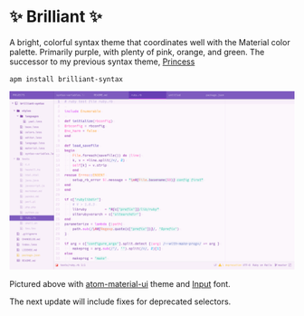 # :sparkles: Brilliant :sparkles:

A bright, colorful syntax theme that coordinates well with the Material color palette. Primarily purple, with plenty of pink, orange, and green. The successor to my previous syntax theme, [Princess](https://github.com/duien/princess-syntax)

    apm install brilliant-syntax

![ruby syntax example screenshot](screenshots/ruby-full.png)

Pictured above with [atom-material-ui](https://atom.io/themes/atom-material-ui) theme and [Input](http://input.fontbureau.com/preview/?size=14&language=python&theme=monokai&family=InputMono&width=300&weight=300&line-height=1.2&a=0&g=0&i=serifs_round&l=serifs_round&zero=0&asterisk=height&braces=straight&preset=default&customize=please) font.

The next update will include fixes for deprecated selectors.
